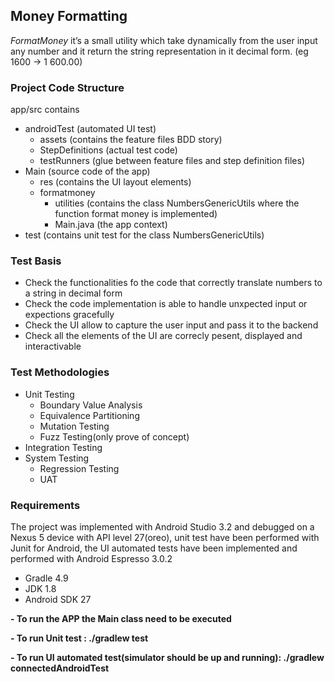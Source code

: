 ## Money Formatting

*FormatMoney* it’s a small utility which take dynamically from the user input any number and it return the string representation in it decimal form. (eg 1600 -> 1 600.00)

### Project Code Structure

 app/src contains
  - androidTest (automated UI test)
    - assets (contains the feature files BDD story)
    - StepDefinitions (actual test code)
    - testRunners (glue between feature files and step definition files)
 - Main (source code of the app)
    - res (contains the UI layout elements)
    - formatmoney
      - utilities (contains the class NumbersGenericUtils where the function format money is implemented)
      - Main.java (the app context)
 - test (contains unit test for the class NumbersGenericUtils)
 
 ### Test Basis
 
- Check the functionalities fo the code that correctly translate numbers to a string in decimal form
- Check the code implementation is able to handle unxpected input or expections gracefully
- Check the UI allow to capture the user input and pass it to the backend
- Check all the elements of the UI are correcly pesent, displayed and interactivable


 ### Test Methodologies
 - Unit Testing
    - Boundary Value Analysis
    - Equivalence Partitioning
    - Mutation Testing
    - Fuzz Testing(only prove of concept)
 - Integration Testing
 - System Testing
    - Regression Testing
    - UAT 
 
 
### Requirements
The project was implemented with Android Studio 3.2 and debugged on a Nexus 5 device with API level 27(oreo), unit test have been performed with Junit for Android, the UI automated tests have been implemented and performed with Android Espresso 3.0.2

- Gradle 4.9
- JDK 1.8
- Android SDK 27

**- To run the APP the Main class need to be executed**

**- To run Unit test : ./gradlew test**

**- To run UI automated test(simulator should be up and running): ./gradlew connectedAndroidTest**
 
 
